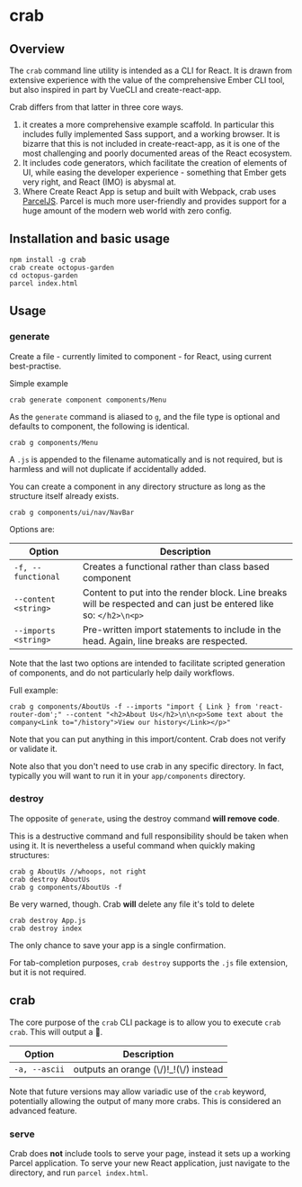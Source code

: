 # crab

## Overview

The `crab` command line utility is intended as a CLI for React. It is drawn from extensive experience with the value of the comprehensive Ember CLI tool, but also inspired in part by VueCLI and create-react-app.

Crab differs from that latter in three core ways. 

1.  it creates a more comprehensive example scaffold. In particular this includes fully implemented Sass support, and a working browser. It is bizarre that this is not included in create-react-app, as it is one of the most challenging and poorly documented areas of the React ecosystem.
2. It includes code generators, which facilitate the creation of elements of UI, while easing the developer experience - something that Ember gets very right, and React (IMO) is abysmal at.
3. Where Create React App is setup and built with Webpack, crab uses [ParcelJS](https://parceljs.org/). Parcel is much more user-friendly and provides support for a huge amount of the modern web world with zero config.


## Installation and basic usage
```
npm install -g crab
crab create octopus-garden
cd octopus-garden
parcel index.html
```


## Usage



### generate

Create a file - currently limited to component - for React, using current best-practise. 

Simple example

```
crab generate component components/Menu
```

As the `generate` command is aliased to `g`, and the file type is optional and defaults to component, the following is identical.

```
crab g components/Menu
```

A `.js` is appended to the filename automatically and is not required, but is harmless and will not duplicate if accidentally added.

You can create a component in any directory structure as long as the structure itself already exists.

```
crab g components/ui/nav/NavBar
```

Options are:

| Option           | Description | 
| ---------------- |-------------| 
| `-f, --functional` | Creates a functional rather than class based component |
| `--content <string>` | Content to put into the render block. Line breaks will be respected and can just be entered like so: `</h2>\n<p>`|
| `--imports <string>` | Pre-written import statements to include in the head. Again, line breaks are respected. |

Note that the last two options are intended to facilitate scripted generation of components, and do not particularly help daily workflows.

Full example:

```
crab g components/AboutUs -f --imports "import { Link } from 'react-router-dom';" --content "<h2>About Us</h2>\n\n<p>Some text about the company<Link to="/history">View our history</Link></p>"
```

Note that you can put anything in this import/content. Crab does not verify or validate it.

Note also that you don't need to use crab in any specific directory. In fact, typically you will want to run it in your `app/components` directory.

### destroy

The opposite of `generate`, using the destroy command **will remove code**.

This is a destructive command and full responsibility should be taken when using it. It is nevertheless a useful command when quickly making structures:

```
crab g AboutUs //whoops, not right
crab destroy AboutUs
crab g components/AboutUs -f
```

Be very warned, though. Crab **will** delete any file it's told to delete

```
crab destroy App.js
crab destroy index
```

The only chance to save your app is a single confirmation.

For tab-completion purposes, `crab destroy` supports the `.js` file extension, but it is not required.

## crab

The core purpose of the `crab` CLI package is to allow you to execute `crab crab`. This will output a 🦀.


| Option           | Description | 
| ---------------- |-------------| 
| `-a, --ascii` | outputs an orange (\\/)!_!(\\/) instead |

Note that future versions may allow variadic use of the `crab` keyword, potentially allowing the output of many more crabs. This is considered an advanced feature.

### serve

Crab does **not** include tools to serve your page, instead it sets up a working Parcel application. To serve your new React application, just navigate to the directory, and run `parcel index.html`.

